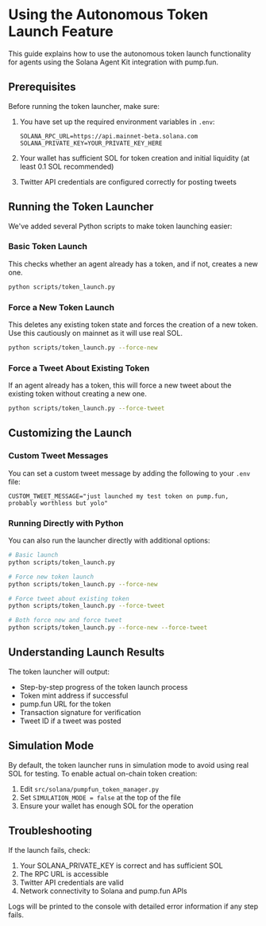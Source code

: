 # Using the Autonomous Token Launch Feature

This guide explains how to use the autonomous token launch functionality for agents using the Solana Agent Kit integration with pump.fun.

## Prerequisites

Before running the token launcher, make sure:

1. You have set up the required environment variables in `.env`:
   ```
   SOLANA_RPC_URL=https://api.mainnet-beta.solana.com
   SOLANA_PRIVATE_KEY=YOUR_PRIVATE_KEY_HERE
   ```

2. Your wallet has sufficient SOL for token creation and initial liquidity (at least 0.1 SOL recommended)

3. Twitter API credentials are configured correctly for posting tweets

## Running the Token Launcher

We've added several Python scripts to make token launching easier:

### Basic Token Launch

This checks whether an agent already has a token, and if not, creates a new one.

```bash
python scripts/token_launch.py
```

### Force a New Token Launch

This deletes any existing token state and forces the creation of a new token. Use this cautiously on mainnet as it will use real SOL.

```bash
python scripts/token_launch.py --force-new
```

### Force a Tweet About Existing Token

If an agent already has a token, this will force a new tweet about the existing token without creating a new one.

```bash
python scripts/token_launch.py --force-tweet
```

## Customizing the Launch

### Custom Tweet Messages

You can set a custom tweet message by adding the following to your `.env` file:

```
CUSTOM_TWEET_MESSAGE="just launched my test token on pump.fun, probably worthless but yolo"
```

### Running Directly with Python

You can also run the launcher directly with additional options:

```bash
# Basic launch
python scripts/token_launch.py

# Force new token launch
python scripts/token_launch.py --force-new

# Force tweet about existing token
python scripts/token_launch.py --force-tweet

# Both force new and force tweet
python scripts/token_launch.py --force-new --force-tweet
```

## Understanding Launch Results

The token launcher will output:

- Step-by-step progress of the token launch process
- Token mint address if successful
- pump.fun URL for the token
- Transaction signature for verification
- Tweet ID if a tweet was posted

## Simulation Mode

By default, the token launcher runs in simulation mode to avoid using real SOL for testing. To enable actual on-chain token creation:

1. Edit `src/solana/pumpfun_token_manager.py`
2. Set `SIMULATION_MODE = false` at the top of the file
3. Ensure your wallet has enough SOL for the operation

## Troubleshooting

If the launch fails, check:

1. Your SOLANA_PRIVATE_KEY is correct and has sufficient SOL
2. The RPC URL is accessible
3. Twitter API credentials are valid
4. Network connectivity to Solana and pump.fun APIs

Logs will be printed to the console with detailed error information if any step fails. 